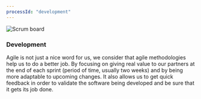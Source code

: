 ```yaml
---
processId: "development"
---
```


<div class="image-container">
  <img src="{{ "/assets/img/scrum_board.png" | relative_url }}" alt="Scrum board"/>
</div>

### Development

Agile is not just a nice word for us, we consider that agile methodologies help us to do a better job. By focusing on giving real value to our partners at the end of each sprint (period of time, usually two weeks) and by being more adaptable to upcoming changes. It also allows us to get quick feedback in order to validate the software being developed and be sure that it gets its job done.
